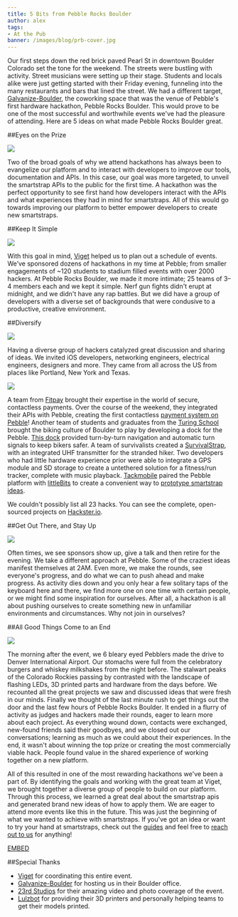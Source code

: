 ```yaml
---
title: 5 Bits from Pebble Rocks Boulder
author: alex
tags: 
- At the Pub
banner: /images/blog/prb-cover.jpg
---
```


Our first steps down the red brick paved Pearl St in downtown Boulder Colorado set the tone for the weekend. The streets were bustling with activity. Street musicians were setting up their stage. Students and locals alike were just getting started with their Friday evening, funneling into the many restaurants and bars that lined the street. We had a different target, [Galvanize-Boulder](http://www.galvanize.com/), the coworking space that was the venue of Pebble's first hardware hackathon, Pebble Rocks Boulder. This would prove to be one of the most successful and worthwhile events we've had the pleasure of attending. Here are 5 ideas on what made Pebble Rocks Boulder great.


##Eyes on the Prize

![](/images/blog/prb-altitude.jpg)

Two of the broad goals of why we attend hackathons has always been to evangelize our platform and to interact with developers to improve our tools, documentation and APIs. In this case, our goal was more targeted, to unveil the smartstrap APIs to the public for the first time. A hackathon was the perfect opportunity to see first hand how developers interact with the APIs and what experiences they had in mind for smartstraps. All of this would go towards improving our platform to better empower developers to create new smartstraps. 

##Keep It Simple

![](/images/blog/prb-fitpay.jpg)

With this goal in mind, [Viget](https://viget.com/) helped us to plan out a schedule of events. We’ve sponsored dozens of hackathons in my time at Pebble; from smaller engagements of ~120 students to stadium filled events with over 2000 hackers. At Pebble Rocks Boulder, we made it more intimate; 25 teams of 3–4 members each and we kept it simple. Nerf gun fights didn't erupt at midnight, and we didn't have any rap battles. But we did have a group of developers with a diverse set of backgrounds that were condusive to a productive, creative environment. 

##Diversify

![](/images/blog/prb-intro.jpg)

Having a diverse group of hackers catalyzed great discussion and sharing of ideas. We invited iOS developers, networking engineers, electrical engineers, designers and more. They came from all across the US from places like Portland, New York and Texas. 

![](/images/blog/prb-hacks.jpg)

A team from [Fitpay](http://www.fit-pay.com/) brought their expertise in the world of secure, contactless payments. Over the course of the weekend, they integrated their APIs with Pebble, creating the first contactless [payment system on Pebble](https://www.hackster.io/team-fitpay/pebble-smartstrap-nfc-payments)! Another team of students and graduates from the [Turing School](http://turing.io/) brought the biking culture of Boulder to play by developing a dock for the Pebble. [This dock](https://www.hackster.io/teamturing/turnakit) provided turn-by-turn navigation and automatic turn signals to keep bikers safer. A team of survivalists created a [SurvivalStrap](https://www.hackster.io/team-universal-mind/survival-strap), with an integrated UHF transmitter for the stranded hiker. Two developers who had little hardware experience prior were able to integrate a GPS module and SD storage to create a untethered solution for a fitness/run tracker, complete with music playback. [Tackmobile](http://tackmobile.com/) paired the Pebble platform with [littleBits](http://littlebits.cc/) to create a convenient way to [prototype smartstrap ideas](https://www.hackster.io/team-tack/pebblits). 

We couldn't possibly list all 23 hacks. You can see the complete, open-sourced projects on [Hackster.io](https://www.hackster.io/hackathons/pebble-rocks-boulder/a-pebble-hackathon/projects).  

##Get Out There, and Stay Up

![](/images/blog/prb-pebble1.jpg)

Often times, we see sponsors show up, give a talk and then retire for the evening. We take a different approach at Pebble. Some of the craziest ideas manifest themselves at 2AM. Even more, we make the rounds, see everyone's progress, and do what we can to push ahead and make progress. As activity dies down and you only hear a few solitary taps of the keyboard here and there, we find more one on one time with certain people, or we might find some inspiration for ourselves. After all, a hackathon is all about pushing ourselves to create something new in unfamiliar environments and circumstances. Why not join in ourselves?

##All Good Things Come to an End

![](/images/blog/prb-closing.jpg)

The morning after the event, we 6 bleary eyed Pebblers made the drive to Denver International Airport. Our stomachs were full from the celebratory burgers and whiskey milkshakes from the night before. The stalwart peaks of the Colorado Rockies passing by contrasted with the landscape of flashing LEDs, 3D printed parts and hardware from the days before. We recounted all the great projects we saw and discussed ideas that were fresh in our minds. Finally we thought of the last minute rush to get things out the door and the last few hours of Pebble Rocks Boulder. It ended in a flurry of activity as judges and hackers made their rounds, eager to learn more about each project. As everything wound down, contacts were exchanged, new-found friends said their goodbyes, and we closed out our conversations; learning as much as we could about their experiences. In the end, it wasn't about winning the top prize or creating the most commercially viable hack. People found value in the shared experience of working together on a new platform. 

All of this resulted in one of the most rewarding hackathons we've been a part of. By identifying the goals and working with the great team at Viget, we brought together a diverse group of people to build on our platform. Through this process, we learned a great deal about the smartstrap apis and generated brand new ideas of how to apply them. We are eager to attend more events like this in the future. This was just the beginning of what we wanted to achieve with smartstraps. If you've got an idea or want to try your hand at smartstraps, check out the [guides](/guides/smartstraps) and feel free to [reach out to us](/contact) for anything!

[EMBED](https://player.vimeo.com/video/138805621)

##Special Thanks 
- [Viget](https://viget.com/) for coordinating this entire event.
- [Galvanize-Boulder](http://www.galvanize.com/) for hosting us in their Boulder office. 
- [23rd Studios](http://www.23rdstudios.com/) for their amazing video and photo coverage of the event.
- [Lulzbot](https://www.lulzbot.com/) for providing their 3D printers and personally helping teams to get their models printed. 
